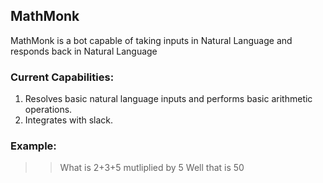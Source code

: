 ## MathMonk

MathMonk is a bot capable of taking inputs in Natural Language and responds back in Natural Language

### Current Capabilities:

1. Resolves basic natural language inputs and performs basic arithmetic operations.
2. Integrates with slack. 


### Example:

>> What is 2+3+5 mutliplied by 5
>> Well that is 50


